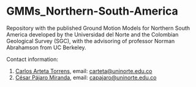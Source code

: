 # GMMs_Northern-South-America

Repository with the published Ground Motion Models for Northern South America developed by the Universidad del Norte and the Colombian Geological Survey (SGC), with the advisoring of professor Norman Abrahamson from UC Berkeley.

Contact information: 
  1. [Carlos Arteta Torrens](https://co.linkedin.com/in/carlos-a-arteta-43aa3586), email: carteta@uninorte.edu.co
  2. [César Pájaro Miranda](https://www.researchgate.net/profile/Cesar-Pajaro), email: capajaro@uninorte.edu.co
